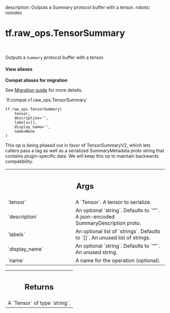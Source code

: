 description: Outputs a Summary protocol buffer with a tensor.
robots: noindex

# tf.raw_ops.TensorSummary

<!-- Insert buttons and diff -->

<table class="tfo-notebook-buttons tfo-api nocontent" align="left">

</table>



Outputs a `Summary` protocol buffer with a tensor.


<section class="expandable">
  <h4 class="showalways">View aliases</h4>
  <p>
<b>Compat aliases for migration</b>
<p>See
<a href="https://www.tensorflow.org/guide/migrate">Migration guide</a> for
more details.</p>
<p>`tf.compat.v1.raw_ops.TensorSummary`</p>
</p>
</section>

<pre class="devsite-click-to-copy prettyprint lang-py tfo-signature-link">
<code>tf.raw_ops.TensorSummary(
    tensor,
    description=&#x27;&#x27;,
    labels=[],
    display_name=&#x27;&#x27;,
    name=None
)
</code></pre>



<!-- Placeholder for "Used in" -->

This op is being phased out in favor of TensorSummaryV2, which lets callers pass
a tag as well as a serialized SummaryMetadata proto string that contains
plugin-specific data. We will keep this op to maintain backwards compatibility.

<!-- Tabular view -->
 <table class="responsive fixed orange">
<colgroup><col width="214px"><col></colgroup>
<tr><th colspan="2"><h2 class="add-link">Args</h2></th></tr>

<tr>
<td>
`tensor`<a id="tensor"></a>
</td>
<td>
A `Tensor`. A tensor to serialize.
</td>
</tr><tr>
<td>
`description`<a id="description"></a>
</td>
<td>
An optional `string`. Defaults to `""`.
A json-encoded SummaryDescription proto.
</td>
</tr><tr>
<td>
`labels`<a id="labels"></a>
</td>
<td>
An optional list of `strings`. Defaults to `[]`.
An unused list of strings.
</td>
</tr><tr>
<td>
`display_name`<a id="display_name"></a>
</td>
<td>
An optional `string`. Defaults to `""`. An unused string.
</td>
</tr><tr>
<td>
`name`<a id="name"></a>
</td>
<td>
A name for the operation (optional).
</td>
</tr>
</table>



<!-- Tabular view -->
 <table class="responsive fixed orange">
<colgroup><col width="214px"><col></colgroup>
<tr><th colspan="2"><h2 class="add-link">Returns</h2></th></tr>
<tr class="alt">
<td colspan="2">
A `Tensor` of type `string`.
</td>
</tr>

</table>

